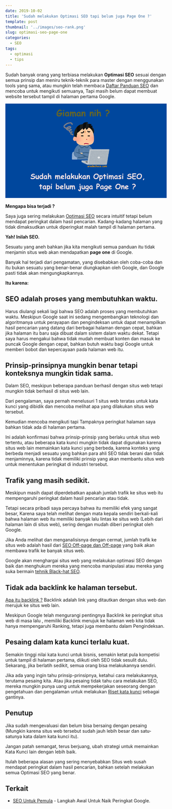 ```yaml
---
date: 2019-10-02
title: 'Sudah melakukan Optimasi SEO tapi belum juga Page One ?'
template: post
thumbnail: '../images/seo-rank.png'
slug: optimasi-seo-page-one
categories:
  - SEO
tags:
  - optimasi
  - tips
---
```


Sudah banyak orang yang terbiasa melakukan **Optimasi SEO** sesuai dengan semua prinsip dan meniru teknik-teknik para master dengan menggunakan tools yang sama, atau mungkin telah membaca [Daftar Panduan SEO](https://www.aradechoco.com/categories/seo/) dan mencoba untuk mengikuti semuanya, Tapi masih belum dapat membuat website tersebut tampil di halaman pertama Google.

![](../images/optimasi-seo-tapi-belum-page-one.png)

**Mengapa bisa terjadi ?**

Saya juga sering melakukan [Optimasi SEO](https://www.aradechoco.com/seo-dasar-untuk-pemula/) secara intuitif tetapi belum mendapat peringkat dalam hasil pencarian. Kadang-kadang halaman yang tidak dimaksudkan untuk diperingkat malah tampil di halaman pertama. 

**Yah! Inilah SEO.** 

Sesuatu yang aneh bahkan jika kita mengikuti semua panduan itu tidak menjamin situs web akan mendapatkan **page one** di Google. 

Banyak hal terjadi dari pengamatan, yang disebabkan oleh coba-coba dan itu bukan sesuatu yang benar-benar diungkapkan oleh Google, dan Google pasti tidak akan mengungkapkannya.

**Itu karena:**

## SEO adalah proses yang membutuhkan waktu.

Harus diulangi sekali lagi bahwa SEO adalah proses yang membutuhkan waktu. Meskipun Google saat ini sedang mengembangkan teknologi dan algoritmanya untuk perayapan dan pengindeksan untuk dapat menampilkan hasil pencarian yang datang dari berbagai halaman dengan cepat, bahkan jika halaman itu baru saja dibuat dalam sistem dalam waktu dekat. Tetapi saya harus mengakui bahwa tidak mudah membuat konten dan masuk ke puncak Google dengan cepat, bahkan butuh waktu bagi Google untuk memberi bobot dan kepercayaan pada halaman web itu.

## Prinsip-prinsipnya mungkin benar tetapi konteksnya mungkin tidak sama.

Dalam SEO, meskipun beberapa panduan berhasil dengan situs web tetapi mungkin tidak berhasil di situs web lain.

Dari pengalaman, saya pernah menelusuri 1 situs web teratas untuk kata kunci yang dibidik dan mencoba melihat apa yang dilakukan situs web tersebut. 

Kemudian mencoba mengikuti tapi Tampaknya peringkat halaman saya bahkan tidak ada di halaman pertama.

Ini adalah konfirmasi bahwa prinsip-prinsip yang berlaku untuk situs web tertentu, atau beberapa kata kunci mungkin tidak dapat digunakan karena situs web lain memainkan kata kunci yang berbeda, karena konteks yang berbeda menjadi sesuatu yang bahkan para ahli SEO tidak berani dan tidak menjaminnya, karena tidak memiliki prinsip yang akan membantu situs web untuk menentukan peringkat di industri tersebut.

## Trafik yang masih sedikit.

Meskipun masih dapat diperdebatkan apakah jumlah trafik ke situs web itu mempengaruhi peringkat dalam hasil pencarian atau tidak. 

Tetapi secara pribadi saya percaya bahwa itu memiliki efek yang sangat besar, Karena saya telah melihat dengan mata kepala sendiri berkali-kali bahwa halaman web itu memiliki banyak lalu lintas ke situs web (Lebih dari halaman lain di situs web), sering dengan mudah diberi peringkat oleh Google.

Jika Anda melihat dan menganalisisnya dengan cermat, jumlah trafik ke situs web adalah hasil dari [SEO Off-page dan Off-page](https://www.aradechoco.com/seo-on-page-dan-seo-off-page/) yang baik akan membawa trafik ke banyak situs web. 

Google akan menghargai situs web yang melakukan optimasi SEO dengan baik dan menghukum mereka yang mencoba manipulasi atau mereka yang suka bermain [tehnik Black-hat SEO](https://www.aradechoco.com/teknik-black-hat-seo/).

## Tidak ada backlink ke halaman tersebut.

[Apa itu backlink ?](https://www.aradechoco.com/apa-itu-backlink/) Backlink adalah link yang ditautkan dengan situs web dan merujuk ke situs web lain.

Meskipun Google telah mengurangi pentingnya Backlink ke peringkat situs web di masa lalu  , memiliki Backlink merujuk ke halaman web kita tidak hanya mempengaruhi Ranking, tetapi juga membantu dalam Pengindeksan. 

## Pesaing dalam kata kunci terlalu kuat.

Semakin tinggi nilai kata kunci untuk bisnis, semakin ketat pula kompetisi untuk tampil di halaman pertama, diikuti oleh SEO tidak sesulit dulu. Sekarang, jika berlatih sedikit, semua orang bisa melakukannya sendiri. 

Jika ada yang ingin tahu prinsip-prinsipnya, ketahui cara melakukannya, terutama pesaing kita. Atau jika pesaing tidak tahu cara melakukan SEO, mereka mungkin punya uang untuk mempekerjakan seseorang dengan pengetahuan dan pengalaman untuk melakukan [Riset kata kunci](https://www.aradechoco.com/cara-riset-keyword-untuk-pemula/) sebagai gantinya. 


## Penutup

Jika sudah mengevaluasi dan belum bisa bersaing dengan pesaing (Mungkin karena situs web tersebut sudah jauh lebih besar dan satu-satunya kata dalam kata kunci itu). 

Jangan patah semangat, terus berjuang, ubah strategi untuk memainkan Kata Kunci lain dengan lebih baik.

Itulah beberapa alasan yang sering menyebabkan Situs web susah mendapat peringkat dalam hasil pencarian, bahkan setelah melakukan semua Optimasi SEO yang benar. 

## Terkait

- [SEO Untuk Pemula](https://www.aradechoco.com/SEO-untuk-pemula/) - Langkah Awal Untuk Naik Peringkat Google.
